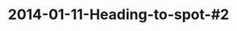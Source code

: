 ---
layout: blog
title: 2014-01-11-Heading-to-spot-#2
category: blog
lat: 18.61928
lng: 98.65363
image: https://s3-us-west-2.amazonaws.com/travels2013/2014-01-11 19:01:45 PST.jpg
observation: 20140111190145PST
---